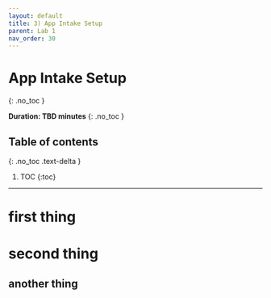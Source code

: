 ```yaml
---
layout: default
title: 3) App Intake Setup
parent: Lab 1
nav_order: 30
---
```


# App Intake Setup
{: .no_toc }

**Duration: TBD minutes**
{: .no_toc }

## Table of contents
{: .no_toc .text-delta }

1. TOC
{:toc}

---

# first thing

# second thing

## another thing